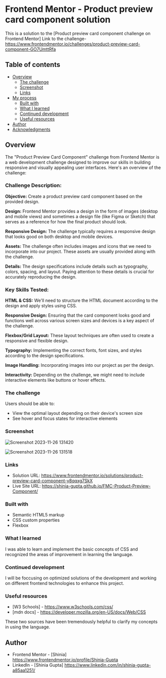 # Frontend Mentor - Product preview card component solution

This is a solution to the [Product preview card component challenge on Frontend Mentor]
Link to the challenge- https://www.frontendmentor.io/challenges/product-preview-card-component-GO7UmttRfa

## Table of contents

- [Overview](#overview)
  - [The challenge](#the-challenge)
  - [Screenshot](#screenshot)
  - [Links](#links)
- [My process](#my-process)
  - [Built with](#built-with)
  - [What I learned](#what-i-learned)
  - [Continued development](#continued-development)
  - [Useful resources](#useful-resources)
- [Author](#author)
- [Acknowledgments](#acknowledgments)

## Overview
The "Product Preview Card Component" challenge from Frontend Mentor is a web development challenge designed to improve our skills in building responsive and visually appealing user interfaces. Here's an overview of the challenge:

### Challenge Description:

**Objective:** Create a product preview card component based on the provided design.

**Design:** Frontend Mentor provides a design in the form of images (desktop and mobile views) and sometimes a design file (like Figma or Sketch) that serves as a reference for how the final product should look.

**Responsive Design:** The challenge typically requires a responsive design that looks good on both desktop and mobile devices.

**Assets:** The challenge often includes images and icons that we need to incorporate into our project. These assets are usually provided along with the challenge.

**Details:** The design specifications include details such as typography, colors, spacing, and layout. Paying attention to these details is crucial for accurately reproducing the design.

### Key Skills Tested:

**HTML & CSS:** We'll need to structure the HTML document according to the design and apply styles using CSS.

**Responsive Design:** Ensuring that the card component looks good and functions well across various screen sizes and devices is a key aspect of the challenge.

**Flexbox/Grid Layout:** These layout techniques are often used to create a responsive and flexible design.

**Typography:** Implementing the correct fonts, font sizes, and styles according to the design specifications.

**Image Handling:** Incorporating images into our project as per the design.

**Interactivity:** Depending on the challenge, we might need to include interactive elements like buttons or hover effects.
### The challenge

Users should be able to:

- View the optimal layout depending on their device's screen size
- See hover and focus states for interactive elements

### Screenshot

![Screenshot 2023-11-26 131420](https://github.com/Shinia-Gupta/FMC-Product-Preview-Component/assets/113818197/0d7c05ee-f33d-4204-9666-6aa189d6c6ef)

![Screenshot 2023-11-26 131518](https://github.com/Shinia-Gupta/FMC-Product-Preview-Component/assets/113818197/4ced5276-8318-4afd-92da-689a08f568ac)

### Links

- Solution URL: https://www.frontendmentor.io/solutions/product-preview-card-component-y8qqxg7SkX
- Live Site URL: https://shinia-gupta.github.io/FMC-Product-Preview-Component/

### Built with

- Semantic HTML5 markup
- CSS custom properties
- Flexbox


### What I learned

I was able to learn and implement the basic concepts of CSS and recognized the areas of improvement in learning the language.

### Continued development
I will be foccusing on optimized solutions of the development and working on different frontend technologies to enhance this project.

### Useful resources

- [W3 Schools] - https://www.w3schools.com/css/
- [mdn docs] - https://developer.mozilla.org/en-US/docs/Web/CSS

These two sources have been tremendously helpful to clarify my concepts in using the language.

## Author

- Frontend Mentor - [Shinia] https://www.frontendmentor.io/profile/Shinia-Gupta
- LinkedIn - [Shinia Gupta] https://www.linkedin.com/in/shinia-gupta-a85aa1251/



